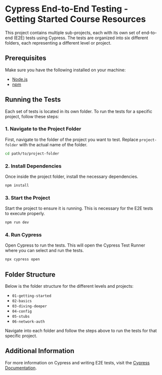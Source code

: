 # Cypress End-to-End Testing - Getting Started Course Resources

This project contains multiple sub-projects, each with its own set of end-to-end (E2E) tests using Cypress. The tests are organized into six different folders, each representing a different level or project.

## Prerequisites

Make sure you have the following installed on your machine:
- [Node.js](https://nodejs.org/en/download/)
- [npm](https://www.npmjs.com/get-npm)

## Running the Tests

Each set of tests is located in its own folder. To run the tests for a specific project, follow these steps:

### 1. Navigate to the Project Folder

First, navigate to the folder of the project you want to test. Replace `project-folder` with the actual name of the folder.

```bash
cd path/to/project-folder
```

### 2. Install Dependencies

Once inside the project folder, install the necessary dependencies.

```bash
npm install
```

### 3. Start the Project

Start the project to ensure it is running. This is necessary for the E2E tests to execute properly.

```bash
npm run dev
```

### 4. Run Cypress

Open Cypress to run the tests. This will open the Cypress Test Runner where you can select and run the tests.

```bash
npx cypress open
```

## Folder Structure

Below is the folder structure for the different levels and projects:

- `01-getting-started`
- `02-basics`
- `03-diving-deeper`
- `04-config`
- `05-stubs`
- `06-network-auth`

Navigate into each folder and follow the steps above to run the tests for that specific project.

## Additional Information

For more information on Cypress and writing E2E tests, visit the [Cypress Documentation](https://docs.cypress.io/).